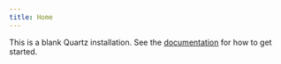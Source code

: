 ```yaml
---
title: Home
---
```


This is a blank Quartz installation.
See the [documentation](https://quartz.jzhao.xyz) for how to get started.
